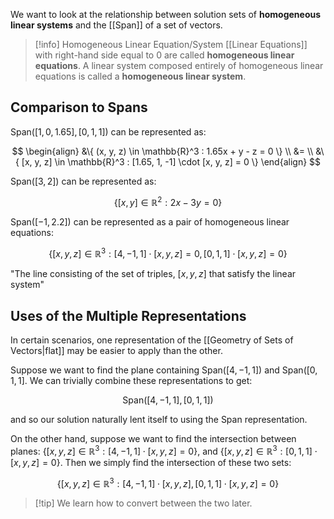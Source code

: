 We want to look at the relationship between solution sets of **homogeneous linear systems** and the [[Span]] of a set of vectors.

> [!info] Homogeneous Linear Equation/System
>  [[Linear Equations]] with right-hand side equal to 0 are called **homogeneous linear equations**. A linear system composed entirely of homogeneous linear equations is called a **homogeneous linear system**.

## Comparison to Spans

$\text{Span}([1, 0, 1.65], [0, 1, 1])$ can be represented as:

$$
\begin{align}
&\{ (x, y, z) \in \mathbb{R}^3 : 1.65x + y - z = 0 \} \\
&= \\
&\{ [x, y, z] \in \mathbb{R}^3 : [1.65, 1, -1] \cdot [x, y, z] = 0 \}
\end{align}
$$

$\text{Span}([3, 2])$ can be represented as:

$$
\{ [x, y] \in \mathbb{R}^2 : 2x - 3y = 0 \}
$$

$\text{Span}([-1, 2.2])$ can be represented as a pair of homogeneous linear equations:

$$
\{ [x, y, z] \in \mathbb{R}^3 : [4, -1, 1] \cdot [x, y, z] = 0, [0, 1, 1] \cdot [x, y, z] = 0\}
$$

"The line consisting of the set of triples, $[x, y, z]$ that satisfy the linear system"

## Uses of the Multiple Representations

In certain scenarios, one representation of the [[Geometry of Sets of Vectors|flat]] may be easier to apply than the other.

Suppose we want to find the plane containing $\text{Span}([4, -1, 1])$ and $\text{Span}([0, 1, 1]$. We can trivially combine these representations to get:

$$
\text{Span}([4, -1, 1], [0, 1, 1])
$$

and so our solution naturally lent itself to using the Span representation.

On the other hand, suppose we want to find the intersection between planes: $\{[x, y, z] \in \mathbb{R}^3 : [4, -1, 1] \cdot [x, y, z] = 0\}$, and $\{[x, y, z] \in \mathbb{R}^3 : [0, 1, 1] \cdot [x, y, z] = 0\}$. Then we simply find the intersection of these two sets:

$$
\{[x, y, z] \in \mathbb{R}^3 : [4, -1, 1] \cdot [x, y, z],[0, 1, 1] \cdot [x, y, z] = 0\}
$$

> [!tip] We learn how to convert between the two later.